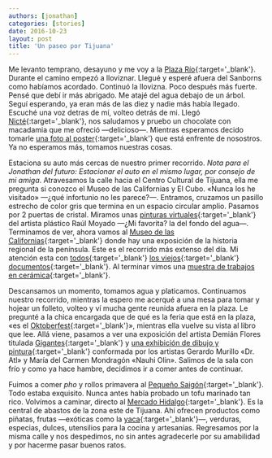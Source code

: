 ```yaml
---
authors: [jonathan]
categories: [stories]
date: 2016-10-23
layout: post
title: 'Un paseo por Tijuana'
---
```


Me levanto temprano, desayuno y me voy a la [Plaza Río](http://www.plazariotijuana.com.mx/){:target='_blank'}. Durante el camino empezó a lloviznar. Llegué y esperé afuera del Sanborns como habíamos acordado.<!--more--> Continuó la llovizna. Poco después más fuerte. Pensé que debí ir más abrigado. Me atajé del agua debajo de un árbol. Seguí esperando, ya eran más de las diez y nadie más había llegado. Escuché una voz detras de mí, volteo detrás de mi. Llegó [Nicté](https://nictetrujillo.wordpress.com/){:target='_blank'}, nos saludamos y pruebo un chocolate con macadamia que me ofreció —delicioso—. Mientras esperamos decido tomarle [una foto al poster](https://www.instagram.com/p/BMZ0oXgh9Rw/?taken-by=zuniga.jonathan){:target='_blank'} que está enfrente de nosostros. Ya no esperamos más, tomamos nuestras cosas.

Estaciona su auto más cercas de nuestro primer recorrido. *Nota para el Jonathan del futuro: Estacionar el auto en el mismo lugar, por consejo de mi amiga*. Atravesamos la calle hacia el Centro Cultural de Tijuana, ella me pregunta si conozco el Museo de las Californias y El Cubo. «Nunca los he visitado» —¿qué infortunio no les parece?—. Entramos, cruzamos un pasillo estrecho de color gris que termina en un espacio circular amplio. Pasamos por 2 puertas de cristal. Miramos unas [pinturas virtuales](http://cecut.gob.mx/exposiciones/exposiciones/cyclorama-movil/){:target='_blank'} del artista plástico Raúl Moyado —¿Mi favorita? la del fondo del agua—. Terminamos de ver, ahora vamos al [Museo de las Californias](http://www.cecut.gob.mx/emuseo.php){:target='_blank'} donde hay una exposición de la historia regional de la península. Este es el recorrido más extenso del día. Mi atención esta con [todos](https://flic.kr/p/No11Vb){:target='_blank'} [los viejos](https://flic.kr/p/PpSqjQ){:target='_blank'} [documentos](https://flic.kr/p/NpdZ5p){:target='_blank'}. Al terminar vimos una [muestra de trabajos en cerámica](http://cecut.gob.mx/exposiciones/exposiciones/i-bienal-de-ceramica-artistica-contemporanea/){:target='_blank'}.

Descansamos un momento, tomamos agua y platicamos. Continuamos nuestro recorrido, mientras la espero me acerqué a una mesa para tomar y hojear un folleto, volteo y ví mucha gente reunida afuera en la plaza. Le pregunté a la chica encargada que de qué es la feria que está en la plaza, «es el [Oktoberfest](https://www.facebook.com/Braucer/){:target='_blank'}», mientras ella vuelve su vista al libro que lee. Allá viene, pasamos a ver una exposición del artista Demián Flores titulada [Gigantes](http://cecut.gob.mx/exposiciones/exposiciones/gigantes/){:target='_blank'} y [una exhibición de dibujo y pintura](http://cecut.gob.mx/exposiciones/exposiciones/dr-atl-nahui-olin/){:target='_blank'} conformada por los artistas Gerardo Murillo «Dr. Atl» y María del Carmen Mondragón «Nauhi Olin». Salimos de la sala con frío y como ya hace hambre, decidimos ir a comer antes de continuar.

Fuimos a comer *pho* y rollos primavera al [Pequeño Saigón](https://www.facebook.com/PequenoSaigon){:target='_blank'}. Todo estaba exquisito. Nunca antes había probado un tofu marinado tan rico. Volvímos a caminar, directo al [Mercado Hidalgo](http://www.descubretijuana.com/es/atractivos/mercado-hidalgo){:target='_blank'}. Es la central de abastos de la zona este de Tijuana. Ahí ofrecen productos como piñatas, frutas —exóticas como la [yaca](https://es.wikipedia.org/wiki/Artocarpus_heterophyllus){:target='_blank'}—, verduras, especias, dulces, utensilios para la cocina y artesanías. Regresamos por la misma calle y nos despedimos, no sin antes agradecerle por su amabilidad y por hacerme pasar buenos ratos.

